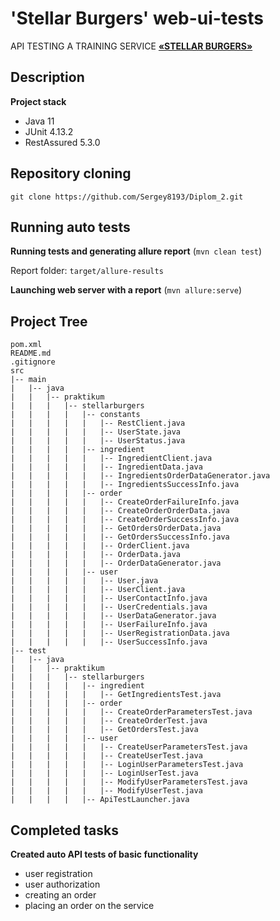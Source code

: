 # 'Stellar Burgers' web-ui-tests

API TESTING A TRAINING SERVICE
[**«STELLAR BURGERS»**](https://stellarburgers.nomoreparties.site)


## Description

**Project stack**
- Java 11
- JUnit 4.13.2
- RestAssured 5.3.0


## Repository cloning
```shell
git clone https://github.com/Sergey8193/Diplom_2.git
```


## Running auto tests

**Running tests and generating allure report** (```mvn clean test```)

Report folder: ```target/allure-results```

**Launching web server with a report** (```mvn allure:serve```)


## Project Tree

```
pom.xml
README.md
.gitignore
src
|-- main
|   |-- java
|   |   |-- praktikum
|   |   |   |-- stellarburgers
|   |   |   |   |-- constants
|   |   |   |   |   |-- RestClient.java
|   |   |   |   |   |-- UserState.java
|   |   |   |   |   |-- UserStatus.java
|   |   |   |   |-- ingredient
|   |   |   |   |   |-- IngredientClient.java
|   |   |   |   |   |-- IngredientData.java
|   |   |   |   |   |-- IngredientsOrderDataGenerator.java
|   |   |   |   |   |-- IngredientsSuccessInfo.java
|   |   |   |   |-- order
|   |   |   |   |   |-- CreateOrderFailureInfo.java
|   |   |   |   |   |-- CreateOrderOrderData.java
|   |   |   |   |   |-- CreateOrderSuccessInfo.java
|   |   |   |   |   |-- GetOrdersOrderData.java
|   |   |   |   |   |-- GetOrdersSuccessInfo.java
|   |   |   |   |   |-- OrderClient.java
|   |   |   |   |   |-- OrderData.java
|   |   |   |   |   |-- OrderDataGenerator.java
|   |   |   |   |-- user
|   |   |   |   |   |-- User.java
|   |   |   |   |   |-- UserClient.java
|   |   |   |   |   |-- UserContactInfo.java
|   |   |   |   |   |-- UserCredentials.java
|   |   |   |   |   |-- UserDataGenerator.java
|   |   |   |   |   |-- UserFailureInfo.java
|   |   |   |   |   |-- UserRegistrationData.java
|   |   |   |   |   |-- UserSuccessInfo.java
|-- test
|   |-- java
|   |   |-- praktikum
|   |   |   |-- stellarburgers
|   |   |   |   |-- ingredient
|   |   |   |   |   |-- GetIngredientsTest.java
|   |   |   |   |-- order
|   |   |   |   |   |-- CreateOrderParametersTest.java
|   |   |   |   |   |-- CreateOrderTest.java
|   |   |   |   |   |-- GetOrdersTest.java
|   |   |   |   |-- user
|   |   |   |   |   |-- CreateUserParametersTest.java
|   |   |   |   |   |-- CreateUserTest.java
|   |   |   |   |   |-- LoginUserParametersTest.java
|   |   |   |   |   |-- LoginUserTest.java
|   |   |   |   |   |-- ModifyUserParametersTest.java
|   |   |   |   |   |-- ModifyUserTest.java
|   |   |   |   |-- ApiTestLauncher.java
```


## Completed tasks

**Created auto API tests of basic functionality**
- user registration
- user authorization
- creating an order
- placing an order on the service
